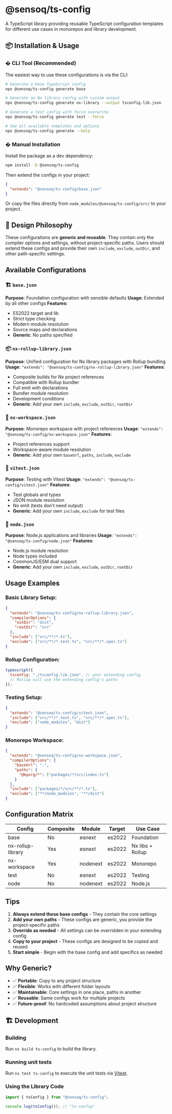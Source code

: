 # @sensoq/ts-config

A TypeScript library providing reusable TypeScript configuration templates for different use cases in monorepos and library development.

## 📦 Installation & Usage

### � CLI Tool (Recommended)

The easiest way to use these configurations is via the CLI:

```bash
# Generate a base TypeScript config
npx @sensoq/ts-config generate base

# Generate an Nx library config with custom output
npx @sensoq/ts-config generate nx-library --output tsconfig.lib.json

# Generate a test config with force overwrite
npx @sensoq/ts-config generate test --force

# See all available templates and options
npx @sensoq/ts-config generate --help
```

### � Manual Installation

Install the package as a dev dependency:

```bash
npm install -D @sensoq/ts-config
```

Then extend the configs in your project:

```json
{
  "extends": "@sensoq/ts-config/base.json"
}
```

Or copy the files directly from `node_modules/@sensoq/ts-config/src/` to your project.

## 🎯 Design Philosophy

These configurations are **generic and reusable**. They contain only the compiler options and settings, without project-specific paths. Users should extend these configs and provide their own `include`, `exclude`, `outDir`, and other path-specific settings.

## Available Configurations

### 🏗️ `base.json`

**Purpose**: Foundation configuration with sensible defaults
**Usage**: Extended by all other configs
**Features**:

- ES2022 target and lib
- Strict type checking
- Modern module resolution
- Source maps and declarations
- **Generic**: No paths specified

### 📦 `nx-rollup-library.json`

**Purpose**: Unified configuration for Nx library packages with Rollup bundling
**Usage**: `"extends": "@sensoq/ts-config/nx-rollup-library.json"`
**Features**:

- Composite builds for Nx project references
- Compatible with Rollup bundler
- Full emit with declarations
- Bundler module resolution
- Development conditions
- **Generic**: Add your own `include`, `exclude`, `outDir`, `rootDir`

### 🏢 `nx-workspace.json`

**Purpose**: Monorepo workspace with project references
**Usage**: `"extends": "@sensoq/ts-config/nx-workspace.json"`
**Features**:

- Project references support
- Workspace-aware module resolution
- **Generic**: Add your own `baseUrl`, `paths`, `include`, `exclude`

### 🧪 `vitest.json`

**Purpose**: Testing with Vitest
**Usage**: `"extends": "@sensoq/ts-config/vitest.json"`
**Features**:

- Test globals and types
- JSON module resolution
- No emit (tests don't need output)
- **Generic**: Add your own `include`, `exclude` for test files

### 🚀 `node.json`

**Purpose**: Node.js applications and libraries
**Usage**: `"extends": "@sensoq/ts-config/node.json"`
**Features**:

- Node.js module resolution
- Node types included
- CommonJS/ESM dual support
- **Generic**: Add your own `include`, `exclude`, `outDir`, `rootDir`

## Usage Examples

### Basic Library Setup:

```json
{
  "extends": "@sensoq/ts-config/nx-rollup-library.json",
  "compilerOptions": {
    "outDir": "dist",
    "rootDir": "src"
  },
  "include": ["src/**/*.ts"],
  "exclude": ["src/**/*.test.ts", "src/**/*.spec.ts"]
}
```

### Rollup Configuration:

```javascript
typescript({
  tsconfig: "./tsconfig.lib.json", // your extending config
  // Rollup will use the extending config's paths
});
```

### Testing Setup:

```json
{
  "extends": "@sensoq/ts-config/vitest.json",
  "include": ["src/**/*.test.ts", "src/**/*.spec.ts"],
  "exclude": ["node_modules", "dist"]
}
```

### Monorepo Workspace:

```json
{
  "extends": "@sensoq/ts-config/nx-workspace.json",
  "compilerOptions": {
    "baseUrl": ".",
    "paths": {
      "@myorg/*": ["packages/*/src/index.ts"]
    }
  },
  "include": ["packages/*/src/**/*.ts"],
  "exclude": ["**/node_modules", "**/dist"]
}
```

## Configuration Matrix

| Config            | Composite | Module   | Target | Use Case         |
| ----------------- | --------- | -------- | ------ | ---------------- |
| base              | No        | esnext   | es2022 | Foundation       |
| nx-rollup-library | Yes       | esnext   | es2022 | Nx libs + Rollup |
| nx-workspace      | Yes       | nodenext | es2022 | Monorepo         |
| test              | No        | esnext   | es2022 | Testing          |
| node              | No        | nodenext | es2022 | Node.js          |

## Tips

1. **Always extend these base configs** - They contain the core settings
2. **Add your own paths** - These configs are generic, you provide the project-specific paths
3. **Override as needed** - All settings can be overridden in your extending config
4. **Copy to your project** - These configs are designed to be copied and reused
5. **Start simple** - Begin with the base config and add specifics as needed

## Why Generic?

- ✅ **Portable**: Copy to any project structure
- ✅ **Flexible**: Works with different folder layouts
- ✅ **Maintainable**: Core settings in one place, paths in another
- ✅ **Reusable**: Same configs work for multiple projects
- ✅ **Future-proof**: No hardcoded assumptions about project structure

## 🏗️ Development

### Building

Run `nx build ts-config` to build the library.

### Running unit tests

Run `nx test ts-config` to execute the unit tests via [Vitest](https://vitest.dev/).

### Using the Library Code

```typescript
import { tsConfig } from "@sensoq/ts-config";

console.log(tsConfig()); // "ts-config"
```
